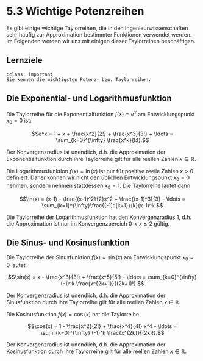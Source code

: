 # 5.3 Wichtige Potenzreihen

Es gibt einige wichtige Taylorreihen, die in den Ingenieurwissenschaften sehr
häufig zur Approximation bestimmter Funktionen verwendet werden. Im Folgenden
werden wir uns mit einigen dieser Taylorreihen beschäftigen.

## Lernziele

```{admonition} Lernziele
:class: important
Sie kennen die wichtigsten Potenz- bzw. Taylorreihen.
```

## Die Exponential- und Logarithmusfunktion

Die Taylorreihe für die Exponentialfunktion $f(x)=e^x$ am Entwicklungspunkt
$x_0=0$ ist:

$$e^x = 1 + x + \frac{x^2}{2!} + \frac{x^3}{3!} + \ldots = \sum_{k=0}^{\infty}
\frac{x^k}{k!}.$$

Der Konvergenzradius ist unendlich, d.h. die Approximation der
Exponentialfunktion durch ihre Taylorreihe gilt für alle reellen Zahlen
$x\in\mathbb{R}$.

Die Logarithmusfunktion $f(x)=\ln(x)$ ist nur für positive reelle Zahlen $x > 0$
definiert. Daher können wir nicht den üblichen Entwicklungspunkt $x_0=0$ nehmen,
sondern nehmen stattdessen $x_0=1$. Die Taylorreihe lautet dann

$$\ln(x) = (x-1) - \frac{(x-1)^2}{2}x^2 + \frac{(x-1)^3}{3} - \ldots =
\sum_{k=1}^{\infty}\frac{(-1)^{k+1}}{k}(x-1)^k.$$

Die Taylorreihe der Logarithmusfunktion hat den Konvergenzradius 1, d.h. die
Approximation ist nur im Konvergenzbereich $0 < x \leq 2$ gültig.


## Die Sinus- und Kosinusfunktion

Die Taylorreihe der Sinusfunktion $f(x)=\sin(x)$ am Entwicklungspunkt $x_0=0$
lautet:

$$\sin(x) = x - \frac{x^3}{3!} + \frac{x^5}{5!} - \ldots = \sum_{k=0}^{\infty} 
(-1)^k \frac{x^{2k+1}}{(2k+1)!}.$$ 

Der Konvergenzradius ist unendlich, d.h. die Approximation der
Sinusfunktion durch ihre Taylorreihe gilt für alle reellen Zahlen
$x\in\mathbb{R}$.

Die Kosinusfunktion $f(x)=\cos(x)$ hat die Taylorreihe

$$\cos(x) = 1 - \frac{x^2}{2!} + \frac{x^4}{4!} x^4 - \ldots =
\sum_{k=0}^{\infty} (-1)^k \frac{x^{2k}}{(2k)!}.$$

Der Konvergenzradius ist unendlich, d.h. die Approximation der
Kosinusfunktion durch ihre Taylorreihe gilt für alle reellen Zahlen
$x\in\mathbb{R}$.